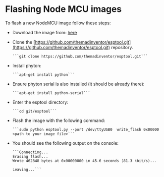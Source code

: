 # Flashing Node MCU images

To flash a new NodeMCU image follow these steps:

* Download the image from: [here](https://github.com/nodemcu/nodemcu-firmware/releases)
* Clone the [https://github.com/themadinventor/esptool.git](https://github.com/themadinventor/esptool.git) repository.


      ```git clone https://github.com/themadinventor/esptool.git```

* Install phyton:

      ```apt-get install python```

* Ensure phyton serial is also installed (it should be already there):

      ```apt-get install python-serial```

* Enter the esptool directory:

      ```cd git/esptool```

* Flash the image with the following command:

      ```sudo python esptool.py --port /dev/ttyUSB0  write_flash 0x00000 <path to your image file>```

* You should see the following output on the console:

      ```Connecting...
      Erasing flash...
      Wrote 462848 bytes at 0x00000000 in 45.6 seconds (81.3 kbit/s)...

      Leaving...```
